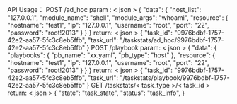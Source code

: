 API Usage：
POST /ad_hoc
param : < json >
{ 
    "data": {
       "host_list": "127.0.0.1", 
       "module_name": "shell",
       "module_args": "whoami", 
       "resource": {
          "hostname": "test1", 
          "ip": "127.0.0.1",
          "username": "root", 
          "port": "22", 
          "password": "root!2013"
        }
     }
}
return: < json >
{
    "task_id": "9976bdbf-1757-42e2-aa57-5fc3c8eb5ffb",
    "task_url": "/taskstats/ad_hoc/9976bdbf-1757-42e2-aa57-5fc3c8eb5ffb"
}
POST /playbook
param: < json >
{
  "data": {
       "playbooks": {
          "pb_name": "xx.yaml", 
          "pb_type": "host"
       },
       "resource": {
          "hostname": "test1", 
          "ip": "127.0.0.1",
          "username": "root", 
          "port": "22", 
          "password": "root!2013"
        }
     } 
}
return: < json >
{
    "task_id": "9976bdbf-1757-42e2-aa57-5fc3c8eb5ffb",
    "task_url": "/taskstats/playbook/9976bdbf-1757-42e2-aa57-5fc3c8eb5ffb"
}
GET /taskstats/< task_type >/< task_id >
return: < json >
{
    "state": "task_state",
    "status": "task_info",
}
